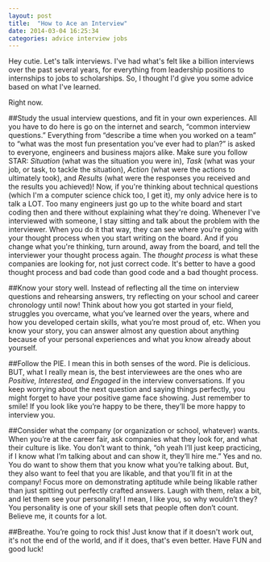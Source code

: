 ```yaml
---
layout: post
title:  "How to Ace an Interview"
date: 2014-03-04 16:25:34
categories: advice interview jobs
---
```


Hey cutie.  Let's talk interviews.  I've had what's felt like a billion interviews over the past several years, for everything from leadership positions to internships to jobs to scholarships.
So, I thought I'd give you some advice based on what I've learned.

Right now.

##Study the usual interview questions, and fit in your own experiences.
All you have to do here is go on the internet and search, “common interview questions.” 
Everything from “describe a time when you worked on a team” to “what was the most fun presentation you’ve ever had to plan?” is asked to everyone, engineers and business majors alike. 
Make sure you follow STAR: *Situation* (what was the situation you were in), *Task* (what was your job, or task, to tackle the situation), *Action* (what were the actions to ultimately took), and *Results* (what were the responses you received and the results you achieved)!
Now, if you're thinking about technical questions (which I'm a computer science chick too, I get it), my only advice here is to talk a LOT.
Too many engineers just go up to the white board and start coding then and there without explaining what they're doing.
Whenever I've interviewed with someone, I stay sitting and talk about the problem with the interviewer.
When you do it that way, they can see where you're going with your thought process when you start writing on the board.
And if you change what you're thinking, turn around, away from the board, and tell the interviewer your thought process again.
The *thought process* is what these companies are looking for, not just correct code. 
It's better to have a good thought process and bad code than good code and a bad thought process.

##Know your story well.
Instead of reflecting all the time on interview questions and rehearsing answers, try reflecting on your school and career chronology until now! 
Think about how you got started in your field, struggles you overcame, what you’ve learned over the years, where and how you developed certain skills, what you’re most proud of, etc. 
When you know your story, you can answer almost any question about anything because of your personal experiences and what you know already about yourself.

##Follow the PIE.
I mean this in both senses of the word. Pie is delicious. 
BUT, what I really mean is, the best interviewees are the ones who are *Positive, Interested, and Engaged* in the interview conversations. 
If you keep worrying about the next question and saying things perfectly, you might forget to have your positive game face showing. 
Just remember to smile! If you look like you’re happy to be there, they’ll be more happy to interview you.

##Consider what the company (or organization or school, whatever) wants.
When you’re at the career fair, ask companies what they look for, and what their culture is like. 
You don’t want to think, “oh yeah I’ll just keep practicing, if I know what I’m talking about and can show it, they’ll hire me.” 
Yes and no. You do want to show them that you know what you’re talking about. But, they also want to feel that you are likable, and that you’ll fit in at the company! 
Focus more on demonstrating aptitude while being likable rather than just spitting out perfectly crafted answers. 
Laugh with them, relax a bit, and let them see your personality! I mean, I like you, so why wouldn’t they? 
You personality is one of your skill sets that people often don’t count. Believe me, it counts for a lot.

##Breathe.
You’re going to rock this!  Just know that if it doesn't work out, it's not the end of the world, and if it does, that's even better.  Have FUN and good luck!